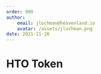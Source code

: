 ```yaml
---
order: 900
author: 
    email: jlochman@heavenland.io
    avatar: /assets/jlochman.png
date: 2021-11-28
---
```


# HTO Token